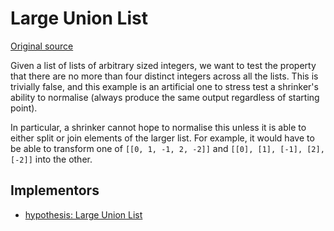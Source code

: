 # Large Union List

[Original source](https://github.com/HypothesisWorks/hypothesis/blob/master/hypothesis-python/tests/quality/test_shrink_quality.py)

Given a list of lists of arbitrary sized integers, we want to test the property that there are no more than four distinct integers across all the lists.
This is trivially false, and this example is an artificial one to stress test a shrinker's ability to normalise (always produce the same output regardless of starting point).

In particular, a shrinker cannot hope to normalise this unless it is able to either split or join elements of the larger list. For example, it would have to be able to transform one of ``[[0, 1, -1, 2, -2]]`` and ``[[0], [1], [-1], [2], [-2]]`` into the other.

## Implementors

- [hypothesis: Large Union List](/pbt-libraries/hypothesis/challenges/large_union_list.py)
